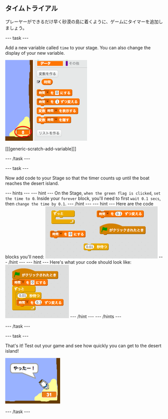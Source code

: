 ## タイムトライアル

プレーヤーができるだけ早く砂漠の島に着くように、ゲームにタイマーを追加しましょう。

\--- task \---

Add a new variable called `time` to your stage. You can also change the display of your new variable.

![screenshot](images/boat-variable.png)

[[[generic-scratch-add-variable]]]

\--- /task \---

\--- task \---

Now add code to your Stage so that the timer counts up until the boat reaches the desert island.

\--- hints \--- \--- hint \--- On the Stage, `when the green flag is clicked`, `set the time to 0`. Inside your `forever` block, you'll need to first `wait 0.1 secs`, then `change the time by 0.1`. \--- /hint \--- \--- hint \--- Here are the code blocks you'll need: ![screenshot](images/boat-time-blocks.png) \--- /hint \--- \--- hint \--- Here's what your code should look like: ![screenshot](images/boat-time-code.png) \--- /hint \--- \--- /hints \---

\--- /task \---

\--- task \---

That's it! Test out your game and see how quickly you can get to the desert island!

![screenshot](images/boat-variable-test.png)

\--- /task \---